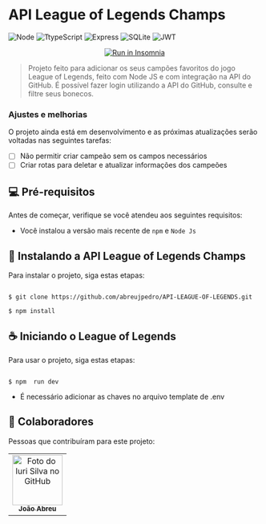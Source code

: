 # API League of Legends Champs


![Node](https://camo.githubusercontent.com/7d7b100e379663ee40a20989e6c61737e6396c1dafc3a7c6d2ada8d4447eb0e4/68747470733a2f2f696d672e736869656c64732e696f2f62616467652f6e6f64652e6a732d3644413535463f7374796c653d666f722d7468652d6261646765266c6f676f3d6e6f64652e6a73266c6f676f436f6c6f723d7768697465)
![TtypeScript](https://camo.githubusercontent.com/ee71fcc1aa3d059265517741dffc4161922fd744377e7a5f07c43381d0aa9aac/68747470733a2f2f696d672e736869656c64732e696f2f62616467652f747970657363726970742d2532333030374143432e7376673f7374796c653d666f722d7468652d6261646765266c6f676f3d74797065736372697074266c6f676f436f6c6f723d7768697465)
![Express](https://camo.githubusercontent.com/8286a45a106e1a3c07489f83a38159981d888518a740b59c807ffc1b7b1e2f7b/68747470733a2f2f696d672e736869656c64732e696f2f62616467652f657870726573732e6a732d2532333430346435392e7376673f7374796c653d666f722d7468652d6261646765266c6f676f3d65787072657373266c6f676f436f6c6f723d253233363144414642)
![SQLite](https://camo.githubusercontent.com/b310667470594171440f9b80f624787ea58555296d88af177788509b0d73a40b/68747470733a2f2f696d672e736869656c64732e696f2f62616467652f73716c6974652d2532333037343035652e7376673f7374796c653d666f722d7468652d6261646765266c6f676f3d73716c697465266c6f676f436f6c6f723d7768697465)
![JWT](https://camo.githubusercontent.com/4590c0af4aeb1b75233885f86e80c1da8cb2afd401173a40e41370f5cad5db20/68747470733a2f2f696d672e736869656c64732e696f2f62616467652f4a57542d626c61636b3f7374796c653d666f722d7468652d6261646765266c6f676f3d4a534f4e253230776562253230746f6b656e73)


<p id="insomniaButton" align="center">
  <a href="https://insomnia.rest/run/?label=League%20of%20Legends%20API&uri=https%3A%2F%2Fraw.githubusercontent.com%2Fabreujpedro%2FAPI-LEAGUE-OF-LEGENDS%2Fmaster%2FLol%2520api" target="_blank"><img src="https://insomnia.rest/images/run.svg" alt="Run in Insomnia"></a>
</p>


> Projeto feito para adicionar os seus campões favoritos do jogo League of Legends, feito com Node JS e com integração na API do GitHub.
> É possível fazer login utilizando a API do GitHub, consulte e filtre seus bonecos.

### Ajustes e melhorias

O projeto ainda está em desenvolvimento e as próximas atualizações serão voltadas nas seguintes tarefas:

- [ ] Não permitir criar campeão sem os campos necessários
- [ ] Criar rotas para deletar e atualizar informações dos campeões

## 💻 Pré-requisitos

Antes de começar, verifique se você atendeu aos seguintes requisitos:
* Você instalou a versão mais recente de `npm` e `Node Js`

## 🚀 Instalando a API League of Legends Champs

Para instalar o projeto, siga estas etapas:

```

$ git clone https://github.com/abreujpedro/API-LEAGUE-OF-LEGENDS.git

$ npm install

```

## ☕ Iniciando o League of Legends

Para usar o projeto, siga estas etapas:

```

$ npm  run dev

```

* É necessário adicionar as chaves no arquivo template de .env


## 🤝 Colaboradores

Pessoas que contribuíram para este projeto:

<table>
  <tr>
    <td align="center">
      <a href="#">
        <img src="https://avatars.githubusercontent.com/u/78066198?v=4" width="100px;" alt="Foto do Iuri Silva no GitHub"/><br>
        <sub>
          <b>João Abreu</b>
        </sub>
      </a>
    </td>
</table>

